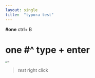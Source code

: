 ```yaml
---
layout: single
title:  "typora test"
---
```



**#one** ctrl+ B

# one #^ type + enter



<img src="https://i.redd.it/6x21e5bgvwl51.jpg" alt="cat" style="zoom: 33%;" />

>  *test*  right click

